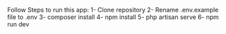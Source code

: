 Follow Steps to run this app:
1- Clone repository
2- Rename .env.example file to .env
3- composer install
4- npm install
5- php artisan serve
6- npm run dev
